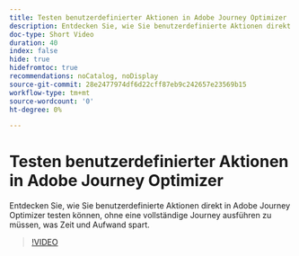 ```yaml
---
title: Testen benutzerdefinierter Aktionen in Adobe Journey Optimizer
description: Entdecken Sie, wie Sie benutzerdefinierte Aktionen direkt in Adobe Journey Optimizer testen können, ohne eine vollständige Journey ausführen zu müssen, was Zeit und Aufwand spart.
doc-type: Short Video
duration: 40
index: false
hide: true
hidefromtoc: true
recommendations: noCatalog, noDisplay
source-git-commit: 28e2477974df6d22cff87eb9c242657e23569b15
workflow-type: tm+mt
source-wordcount: '0'
ht-degree: 0%

---
```



# Testen benutzerdefinierter Aktionen in Adobe Journey Optimizer

Entdecken Sie, wie Sie benutzerdefinierte Aktionen direkt in Adobe Journey Optimizer testen können, ohne eine vollständige Journey ausführen zu müssen, was Zeit und Aufwand spart.

<!-- 62_S522_3442522_39_testing-custom-actions-in-adobe-journey-optimizer -->
>[!VIDEO](https://video.tv.adobe.com/v/3460450/?learn=on&enablevpops=true&captions=ger)

